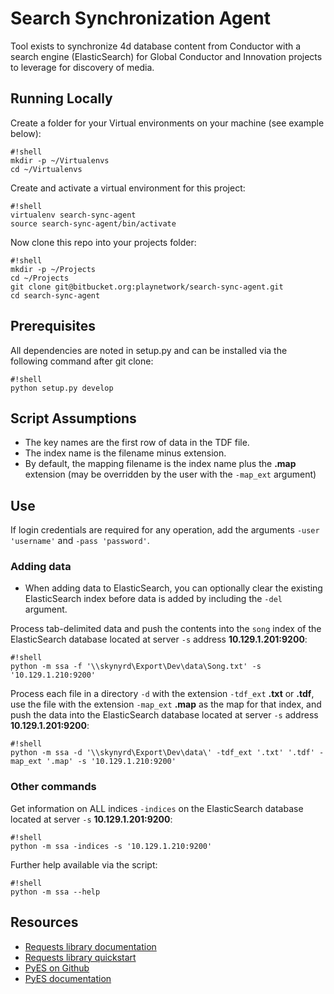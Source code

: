 # Search Synchronization Agent

Tool exists to synchronize 4d database content from Conductor with a search engine (ElasticSearch) for Global Conductor and Innovation projects to leverage for discovery of media.

## Running Locally

Create a folder for your Virtual environments on your machine (see example below):

```
#!shell
mkdir -p ~/Virtualenvs
cd ~/Virtualenvs
```

Create and activate a virtual environment for this project:

```
#!shell
virtualenv search-sync-agent
source search-sync-agent/bin/activate
```

Now clone this repo into your projects folder:

```
#!shell
mkdir -p ~/Projects
cd ~/Projects
git clone git@bitbucket.org:playnetwork/search-sync-agent.git
cd search-sync-agent
```


## Prerequisites
All dependencies are noted in setup.py and can be installed via the following command after git clone:

```
#!shell
python setup.py develop
```

## Script Assumptions
- The key names are the first row of data in the TDF file.
- The index name is the filename minus extension.
- By default, the mapping filename is the index name plus the **.map** extension
  (may be overridden by the user with the `-map_ext` argument)

## Use
If login credentials are required for any operation, add the arguments
`-user 'username'` and `-pass 'password'`.

### Adding data
- When adding data to ElasticSearch, you can optionally clear the existing
  ElasticSearch index before data is added by including the `-del` argument.

Process tab-delimited data and push the contents into the `song` index of the
ElasticSearch database located at server `-s` address **10.129.1.201:9200**:

```
#!shell
python -m ssa -f '\\skynyrd\Export\Dev\data\Song.txt' -s '10.129.1.210:9200'
```

Process each file in a directory `-d` with the extension `-tdf_ext` **.txt**
or **.tdf**, use the file with the extension `-map_ext` **.map** as the map
for that index, and push the data into the ElasticSearch database located at
server `-s` address **10.129.1.201:9200**:

```
#!shell
python -m ssa -d '\\skynyrd\Export\Dev\data\' -tdf_ext '.txt' '.tdf' -map_ext '.map' -s '10.129.1.210:9200'
```

### Other commands

Get information on ALL indices `-indices` on the ElasticSearch database located at
server `-s` **10.129.1.201:9200**:

```
#!shell
python -m ssa -indices -s '10.129.1.210:9200'
```

Further help available via the script:

```
#!shell
python -m ssa --help
```


## Resources
- [Requests library documentation][requests-lib]
- [Requests library quickstart][requests-docs]
- [PyES on Github][pyes-lib]
- [PyES documentation][pyes-docs]


[pyes-lib]: https://github.com/aparo/pyes
[pyes-docs]: http://pyes.readthedocs.org/en/latest/index.html
[requests-lib]: http://docs.python-requests.org/en/latest/index.html
[requests-docs]: http://docs.python-requests.org/en/latest/user/quickstart/
